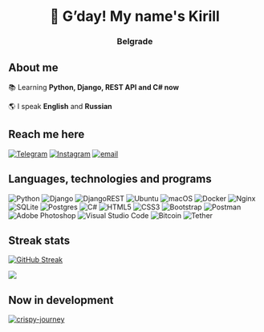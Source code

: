 <div id="header" align="center">
    <h1>🫡 G’day! My name's Kirill </h1>
    <h3>Belgrade</h3>
</div>

## About me
 📚 Learning **Python, Django, REST API and C# now**
 
 🌎 I speak **English** and **Russian**

## Reach me here

 [![Telegram](https://img.shields.io/badge/Telegram-blue?style=for-the-badge&logo=telegram&logoColor=white)](https://t.me/ihatemylifebutiluvmoney)
[![Instagram](https://img.shields.io/badge/Instagram-purple?style=for-the-badge&logo=Instagram&logoColor=white)](https://instagram.com/herbalsomml)
[![email](https://img.shields.io/badge/Gmail-D14836?style=for-the-badge&logo=gmail&logoColor=white)](mailto:herbalsomml@gmail.com)

## Languages, technologies and programs
![Python](https://img.shields.io/badge/python-3670A0?style=for-the-badge&logo=python&logoColor=ffdd54)
![Django](https://img.shields.io/badge/django-%23092E20.svg?style=for-the-badge&logo=django&logoColor=white)
![DjangoREST](https://img.shields.io/badge/DJANGO-REST-ff1709?style=for-the-badge&logo=django&logoColor=white&color=ff1709&labelColor=gray)
![Ubuntu](https://img.shields.io/badge/Ubuntu-E95420?style=for-the-badge&logo=ubuntu&logoColor=white)
![macOS](https://img.shields.io/badge/mac%20os-000000?style=for-the-badge&logo=macos&logoColor=F0F0F0)
![Docker](https://img.shields.io/badge/docker-%230db7ed.svg?style=for-the-badge&logo=docker&logoColor=white)
![Nginx](https://img.shields.io/badge/nginx-%23009639.svg?style=for-the-badge&logo=nginx&logoColor=white)
![SQLite](https://img.shields.io/badge/sqlite-%2307405e.svg?style=for-the-badge&logo=sqlite&logoColor=white)
![Postgres](https://img.shields.io/badge/postgres-%23316192.svg?style=for-the-badge&logo=postgresql&logoColor=white)
![C#](https://img.shields.io/badge/c%23-%23239120.svg?style=for-the-badge&logo=csharp&logoColor=white)
![HTML5](https://img.shields.io/badge/html5-%23E34F26.svg?style=for-the-badge&logo=html5&logoColor=white)
![CSS3](https://img.shields.io/badge/css3-%231572B6.svg?style=for-the-badge&logo=css3&logoColor=white)
![Bootstrap](https://img.shields.io/badge/bootstrap-%238511FA.svg?style=for-the-badge&logo=bootstrap&logoColor=white)
![Postman](https://img.shields.io/badge/Postman-FF6C37?style=for-the-badge&logo=postman&logoColor=white)
![Adobe Photoshop](https://img.shields.io/badge/adobe%20photoshop-%2331A8FF.svg?style=for-the-badge&logo=adobe%20photoshop&logoColor=white)
![Visual Studio Code](https://img.shields.io/badge/Visual%20Studio%20Code-0078d7.svg?style=for-the-badge&logo=visual-studio-code&logoColor=white)
![Bitcoin](https://img.shields.io/badge/Bitcoin-000?style=for-the-badge&logo=bitcoin&logoColor=white)
![Tether](https://img.shields.io/badge/tether-168363?style=for-the-badge&logo=tether&logoColor=white)


## Streak stats
[![GitHub Streak](https://github-readme-streak-stats.herokuapp.com/?user=herbalsomml)](https://git.io/streak-stats)

![](https://komarev.com/ghpvc/?username=herbalsomml)

## Now in development
[![crispy-journey](https://github-readme-stats.vercel.app/api/pin/?username=herbalsomml&repo=crispy-journey)](https://github.com/herbalsomml/crispy-journey)

